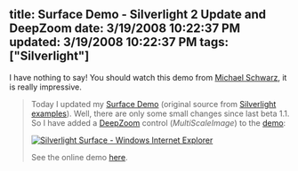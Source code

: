 title: Surface Demo - Silverlight 2 Update and DeepZoom
date: 3/19/2008 10:22:37 PM
updated: 3/19/2008 10:22:37 PM
tags: ["Silverlight"]
---
I have nothing to say! You should watch this demo from [Michael Schwarz](http://weblogs.asp.net/mschwarz), it is really impressive.

> Today I updated my [Surface Demo](http://weblogs.asp.net/mschwarz/archive/2007/06/04/silverlight-surface-demonstration-video-support.aspx) (original source from [Silverlight examples](http://www.silverlight.net/)). Well, there are only some small changes since last beta 1.1. So I have added a [DeepZoom](http://blogs.msdn.com/expression/archive/2008/03/05/download-the-preview-of-the-deep-zoom-composer.aspx) control (*MultiScaleImage*) to the [demo](http://silverlight.schwarz-interactive.de/ex05/):
> 
> [![Silverlight Surface - Windows Internet Explorer](http://www.ajaxpro.info/images/blog/SurfaceDemoSilverlight2UpdateandDeepZoom_13B54/SilverlightSurfaceWindowsInternetExplorer_thumb.png)](http://www.ajaxpro.info/images/blog/SurfaceDemoSilverlight2UpdateandDeepZoom_13B54/SilverlightSurfaceWindowsInternetExplorer.png)
> 
> See the online demo [here](http://silverlight.schwarz-interactive.de/ex05/).
